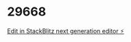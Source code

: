 # 29668

[Edit in StackBlitz next generation editor ⚡️](https://stackblitz.com/~/github.com/Suryateza/29668)